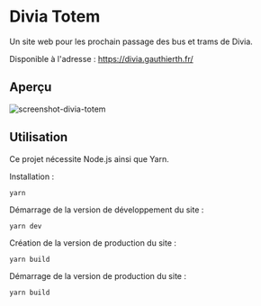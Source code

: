 # Divia Totem

Un site web pour les prochain passage des bus et trams de Divia.

Disponible à l'adresse : https://divia.gauthierth.fr/

## Aperçu

![screenshot-divia-totem](https://user-images.githubusercontent.com/37781713/124038943-48bbf780-da02-11eb-9054-0e14a8483e49.png)

## Utilisation

Ce projet nécessite Node.js ainsi que Yarn.

Installation :
```
yarn
```

Démarrage de la version de développement du site :
```
yarn dev
```

Création de la version de production du site :
```
yarn build
```

Démarrage de la version de production du site :
```
yarn build
```